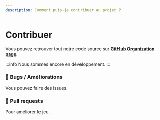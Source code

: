 ```yaml
---
description: Comment puis-je contribuer au projet ?
---
```

# Contribuer

Vous pouvez retrouver tout notre code source sur **[GitHub Organization page](https://github.com/Golden-Legends)**.

:::info
Nous sommes encore en développement.
:::

### 🐛 Bugs / Améliorations
Vous pouvez faire des issues.

### 🛟 Pull requests
Pour améliorer le jeu.